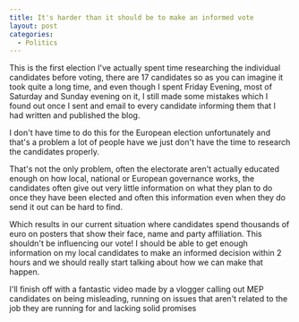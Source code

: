 ```yaml
---
title: It's harder than it should be to make an informed vote
layout: post
categories:
  - Politics
---
```

This is the first election I've actually spent time researching the individual candidates before voting, there are 17 candidates so as you can imagine it took quite a long time, and even though I spent Friday Evening, most of Saturday and Sunday evening on it, I still made some mistakes which I found out once I sent and email to every candidate informing them that I had written and published the blog.

I don't have time to do this for the European election unfortunately and that's a problem a lot of people have we just don't have the time to research the candidates properly.

That's not the only problem, often the electorate aren't actually educated enough on how local, national or European governance works, the candidates often give out very little information on what they plan to do once they have been elected and often this information even when they do send it out can be hard to find.

Which results in our current situation where candidates spend thousands of euro on posters that show their face, name and party affiliation. This shouldn't be influencing our vote! I should be able to get enough information on my local candidates to make an informed decision within 2 hours and we should really start talking about how we can make that happen.

I'll finish off with a fantastic video made by a vlogger calling out MEP candidates on being misleading, running on issues that aren't related to the job they are running for and lacking solid promises